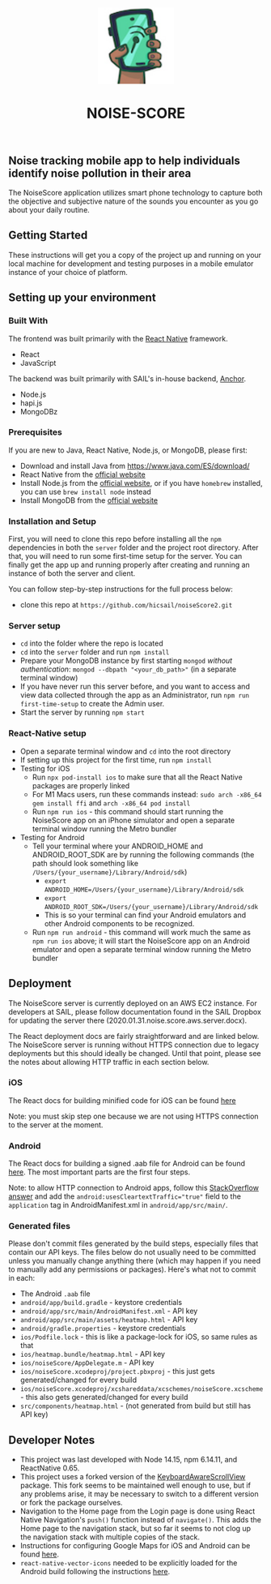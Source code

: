 <h1 align="center">
  <a href="https://github.com/hicsail/noiseScore2/"><img src="assets/one-hand-87.jpg" alt="NOISE-SCORE Icon" width="150"></a>
  <br>
  <br>
  NOISE-SCORE
  <br>
  <br>
</h1>

## Noise tracking mobile app to help individuals identify noise pollution in their area

The NoiseScore application utilizes smart phone technology to capture both the objective and subjective nature of the sounds you encounter as you go about your daily routine. 


## Getting Started

These instructions will get you a copy of the project up and running on your local machine for development and testing purposes in a mobile emulator instance of your choice of platform.

## Setting up your environment

### Built With

The frontend was built primarily with the [React Native](https://facebook.github.io/react-native/) framework.
  * React
  * JavaScript

The backend was built primarily with SAIL's in-house backend, [Anchor](https://github.com/hicsail/anchor).
  * Node.js
  * hapi.js
  * MongoDBz


### Prerequisites

If you are new to Java, React Native, Node.js, or MongoDB, please first:

* Download and install Java from https://www.java.com/ES/download/
* React Native from the [official website](https://facebook.github.io/react-native/)
* Install Node.js from the [official website](https://nodejs.org/), or if you have `homebrew` installed, you can use `brew install node` instead
* Install MongoDB from the [official website](http://www.mongodb.org/downloads)

### Installation and Setup

First, you will need to clone this repo before installing all the `npm` dependencies in both the `server` folder and the project root directory. After that, you will need to run some first-time setup for the server. You can finally get the app up and running properly after creating and running an instance of both the server and client.

You can follow step-by-step instructions for the full process below:

* clone this repo at `https://github.com/hicsail/noiseScore2.git`

### Server setup
* `cd` into the folder where the repo is located
* `cd` into the `server` folder and run `npm install`
* Prepare your MongoDB instance by first starting `mongod` _without authentication_: `mongod --dbpath "<your_db_path>"` (in a separate terminal window)
* If you have never run this server before, and you want to access and view data collected through the app as an Administrator, run `npm run first-time-setup` to create the Admin user.
* Start the server by running `npm start`


### React-Native setup
* Open a separate terminal window and `cd` into the root directory
* If setting up this project for the first time, run `npm install`
* Testing for iOS
    * Run `npx pod-install ios` to make sure that all the React Native packages are properly linked
    * For M1 Macs users, run these commands instead: `sudo arch -x86_64 gem install ffi` and `arch -x86_64 pod install` 
    * Run `npm run ios` - this command should start running the NoiseScore app on an iPhone simulator and open a separate terminal window running the Metro bundler
* Testing for Android
    * Tell your terminal where your ANDROID_HOME and ANDROID_ROOT_SDK are by running the following commands (the path should look something like `/Users/{your_username}/Library/Android/sdk`)
        * `export ANDROID_HOME=/Users/{your_username}/Library/Android/sdk`
        * `export ANDROID_ROOT_SDK=/Users/{your_username}/Library/Android/sdk`
        * This is so your terminal can find your Android emulators and other Android components to be recognized.
    * Run `npm run android` - this command will work much the same as `npm run ios` above; it will start the NoiseScore app on an Android emulator and open a separate terminal window running the Metro bundler

## Deployment
The NoiseScore server is currently deployed on an AWS EC2 instance.  For developers at SAIL, please follow documentation found in the SAIL Dropbox for updating the server there (2020.01.31.noise.score.aws.server.docx).

The React deployment docs are fairly straightforward and are linked below. The NoiseScore server is running without HTTPS connection due to legacy deployments but this should ideally be changed.  Until that point, please see the notes about allowing HTTP traffic in each section below.

### iOS
The React docs for building minified code for iOS can be found [here](https://reactnative.dev/docs/publishing-to-app-store)

Note: you must skip step one because we are not using HTTPS connection to the server at the moment.

### Android
The React docs for building a signed .aab file for Android can be found [here](https://reactnative.dev/docs/signed-apk-android). The most important parts are the first four steps.

Note: to allow HTTP connection to Android apps, follow this [StackOverflow answer](https://stackoverflow.com/a/62477085) and add the `android:usesCleartextTraffic="true"` field to the `application` tag in AndroidManifest.xml in `android/app/src/main/`.

### Generated files
Please don't commit files generated by the build steps, especially files that contain our API keys. The files below do not usually need to be committed unless you manually change anything there (which may happen if you need to manually add any permissions or packages). Here's what not to commit in each:
* The Android `.aab` file
* `android/app/build.gradle` - keystore credentials
* `android/app/src/main/AndroidManifest.xml` - API key
* `android/app/src/main/assets/heatmap.html` - API key
* `android/gradle.properties` - keystore credentials
* `ios/Podfile.lock` - this is like a package-lock for iOS, so same rules as that
* `ios/heatmap.bundle/heatmap.html` - API key
* `ios/noiseScore/AppDelegate.m` - API key
* `ios/noiseScore.xcodeproj/project.pbxproj` - this just gets generated/changed for every build
* `ios/noiseScore.xcodeproj/xcshareddata/xcschemes/noiseScore.xcscheme` - this also gets generated/changed for every build
* `src/components/heatmap.html` - (not generated from build but still has API key)

## Developer Notes

* This project was last developed with Node 14.15, npm 6.14.11, and ReactNative 0.65.
* This project uses a forked version of the [KeyboardAwareScrollView](https://github.com/codler/react-native-keyboard-aware-scroll-view) package. This fork seems to be maintained well enough to use, but if any problems arise, it may be necessary to switch to a different version or fork the package ourselves.
* Navigation to the Home page from the Login page is done using React Native Navigation's `push()` function instead of `navigate()`. This adds the Home page to the navigation stack, but so far it seems to not clog up the navigation stack with multiple copies of the stack.
* Instructions for configuring Google Maps for iOS and Android can be found [here](https://github.com/react-native-maps/react-native-maps/blob/master/docs/installation.md).
* `react-native-vector-icons` needed to be explicitly loaded for the Android build following the instructions [here](https://stackoverflow.com/questions/38878852/react-native-vector-icons-wont-show-in-android-device).
